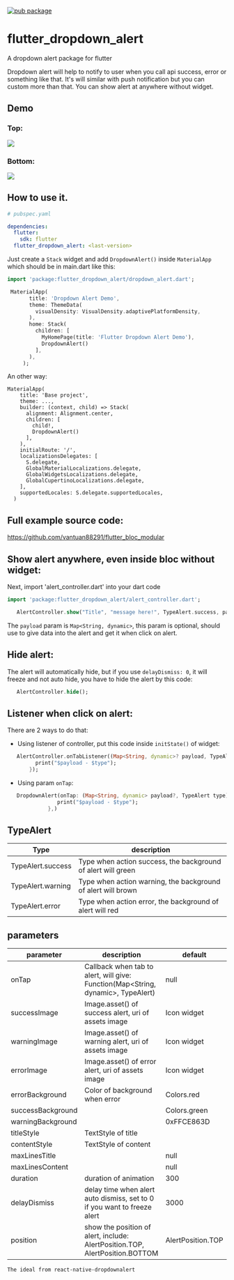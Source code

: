 [![pub package](https://img.shields.io/pub/v/flutter_dropdown_alert.svg)](https://pub.dartlang.org/packages/flutter_dropdown_alert)

# flutter_dropdown_alert

A dropdown alert package for flutter

Dropdown alert will help to notify to user when you call api success, error or something like that. It's will similar with push notification but you can custom more than that. You can show alert at anywhere without widget.

## Demo

### Top:
![](https://github.com/vantuan88291/flutter_dropdown_alert/raw/master/screenshot/dropdown.gif)

### Bottom:
![](https://github.com/vantuan88291/flutter_dropdown_alert/raw/master/screenshot/demo-2.png)

##  How to use it.

```yaml
# pubspec.yaml

dependencies:
  flutter:
    sdk: flutter
  flutter_dropdown_alert: <last-version>
```

Just create a `Stack` widget and add `DropdownAlert()` inside `MaterialApp` which should be in main.dart like this:
```dart
import 'package:flutter_dropdown_alert/dropdown_alert.dart';
```

```dart
 MaterialApp(
       title: 'Dropdown Alert Demo',
       theme: ThemeData(
         visualDensity: VisualDensity.adaptivePlatformDensity,
       ),
       home: Stack(
         children: [
           MyHomePage(title: 'Flutter Dropdown Alert Demo'),
           DropdownAlert()
         ],
       ),
     );
```

An other way:
```
MaterialApp(
    title: 'Base project',
    theme: ...,
    builder: (context, child) => Stack(
      alignment: Alignment.center,
      children: [
        child!,
        DropdownAlert()
      ],
    ),
    initialRoute: '/',
    localizationsDelegates: [
      S.delegate,
      GlobalMaterialLocalizations.delegate,
      GlobalWidgetsLocalizations.delegate,
      GlobalCupertinoLocalizations.delegate,
    ],
    supportedLocales: S.delegate.supportedLocales,
  )
```
## Full example source code:
https://github.com/vantuan88291/flutter_bloc_modular

## Show alert anywhere, even inside bloc without widget:

Next, import 'alert_controller.dart' into your dart code

```dart
import 'package:flutter_dropdown_alert/alert_controller.dart';
```

```dart
   AlertController.show("Title", "message here!", TypeAlert.success, payload);
```

The `payload` param is `Map<String, dynamic>`, this param is optional, should use to give data into the alert and get it when click on alert.

## Hide alert:
The alert will automatically hide, but if you use `delayDismiss: 0`, it will freeze and not auto hide, you have to hide the alert by this code:
```dart
   AlertController.hide();
```

## Listener when click on alert:

There are 2 ways to do that:

- Using listener of controller, put this code inside `initState()` of widget:
```dart
   AlertController.onTabListener((Map<String, dynamic>? payload, TypeAlert type) {
         print("$payload - $type");
       });
```
- Using param `onTap`:
```dart
   DropdownAlert(onTap: (Map<String, dynamic> payload?, TypeAlert type) {
                print("$payload - $type");
             },)
```



## TypeAlert
| Type                       | description                                                                           |
| -------------------------- | ------------------------------------------------------------------------------------- |
| TypeAlert.success          | Type when action success, the background of alert will green                          |
| TypeAlert.warning          | Type when action warning, the background of alert will brown                          |
| TypeAlert.error            | Type when action error, the background of alert will red                              |


## parameters
| parameter                  | description                                                                           | default                                                                                                                                                                               |
| -------------------------- | ------------------------------------------------------------------------------------- | ------------------------------------------------------------------------------------------------------------------------------------------------------------------------------------- |
| onTap                      | Callback when tab to alert, will give: Function(Map<String, dynamic>, TypeAlert)      | null                                                                                                                                                                                  |
| successImage               | Image.asset() of success alert, uri of assets image                                   | Icon widget                                                                                                                                                                           |
| warningImage               | Image.asset() of warning alert, uri of assets image                                   | Icon widget                                                                                                                                                                           |
| errorImage                 | Image.asset() of error alert, uri of assets image                                     | Icon widget                                                                                                                                                                           |
| errorBackground            | Color of background when error                                                        | Colors.red                                                                                                                                                                            |
| successBackground          |                                                                                       | Colors.green                                                                                                                                                                          |
| warningBackground          |                                                                                       | 0xFFCE863D                                                                                                                                                                            |
| titleStyle                 | TextStyle of title                                                                    |                                                                                                                                                                                       |
| contentStyle               | TextStyle of content                                                                  |                                                                                                                                                                                       |
| maxLinesTitle              |                                                                                       | null                                                                                                                                                                                  |
| maxLinesContent            |                                                                                       | null                                                                                                                                                                                  |
| duration                   | duration of animation                                                                 | 300                                                                                                                                                                                   |
| delayDismiss               | delay time when alert auto dismiss, set to 0 if you want to freeze alert              | 3000                                                                                                                                                                                  |
| position                   | show the position of alert, include: AlertPosition.TOP, AlertPosition.BOTTOM          | AlertPosition.TOP                                                                                                                                                                     |


`The ideal from react-native-dropdownalert`

